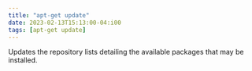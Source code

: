 ```yaml
---
title: "apt-get update"
date: 2023-02-13T15:13:00-04:i00
tags: [apt-get update]
---
```

Updates the repository lists detailing the available packages that may be installed.
